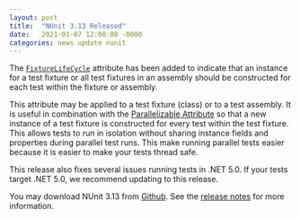 ```yaml
---
layout: post
title:  "NUnit 3.13 Released"
date:   2021-01-07 12:00:00 -0000
categories: news update nunit
---
```


The [`FixtureLifeCycle`](https://docs.nunit.org/articles/nunit/writing-tests/attributes/fixturelifecycle.html) attribute has been added to indicate that an instance for a test fixture or all test fixtures in an assembly should be constructed for each test within the fixture or assembly.

This attribute may be applied to a test fixture (class) or to a test assembly. It is useful in combination with the [Parallelizable Attribute](https://docs.nunit.org/articles/nunit/writing-tests/attributes/parallelizable.html) so that a new instance of a test fixture is constructed for every test within the test fixture. This allows tests to run in isolation without sharing instance fields and properties during parallel test runs. This make running parallel tests easier because it is easier to make your tests thread safe.

This release also fixes several issues running tests in .NET 5.0. If your tests target .NET 5.0, we recommend updating to this release.

You may download NUnit 3.13 from [Github](https://github.com/nunit/nunit/releases). See the [release notes](https://docs.nunit.org/articles/nunit/release-notes/framework.html) for more information.
